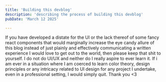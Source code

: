 ```yaml
---
title: 'Building this devblog'
description: 'describing the process of building this devblog'
pubDate: 'March 12 2025'

---
```


If you have developed a distate for the UI or the lack thereof of some fancy react
components that would marginally increase the eye candy allure of this blog instead of just plainly and effectively communicating a written experience I would love to get out to the world, then please keep that shit to yourself. I do not do UI/UX and neither do I really aspire to ever learn it. If i am ever in a situation where I am coerced to learn color theory, design principles or any intricacy related to UI design for any project I undertake, even in a professional setting, I would simply quit. Thank you <3
